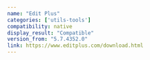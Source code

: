 ```yaml
---
name: "Edit Plus"
categories: ['utils-tools']
compatibility: native
display_result: "Compatible"
version_from: "5.7.4352.0"
link: https://www.editplus.com/download.html
---
```


